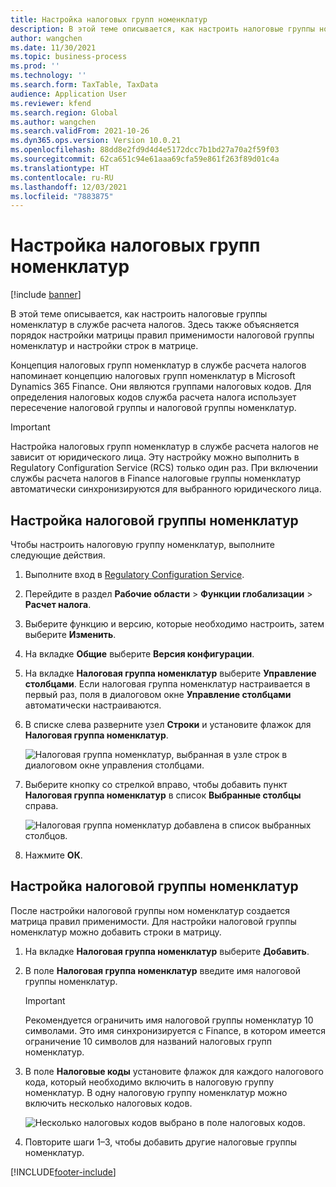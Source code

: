 ```yaml
---
title: Настройка налоговых групп номенклатур
description: В этой теме описывается, как настроить налоговые группы номенклатур в службе расчета налогов.
author: wangchen
ms.date: 11/30/2021
ms.topic: business-process
ms.prod: ''
ms.technology: ''
ms.search.form: TaxTable, TaxData
audience: Application User
ms.reviewer: kfend
ms.search.region: Global
ms.author: wangchen
ms.search.validFrom: 2021-10-26
ms.dyn365.ops.version: Version 10.0.21
ms.openlocfilehash: 88dd8e2fd9d4d4e5172dcc7b1bd27a70a2f59f03
ms.sourcegitcommit: 62ca651c94e61aaa69cfa59e861f263f89d01c4a
ms.translationtype: HT
ms.contentlocale: ru-RU
ms.lasthandoff: 12/03/2021
ms.locfileid: "7883875"
---
```

# <a name="set-up-item-tax-groups"></a>Настройка налоговых групп номенклатур

[!include [banner](../includes/banner.md)]

В этой теме описывается, как настроить налоговые группы номенклатур в службе расчета налогов. Здесь также объясняется порядок настройки матрицы правил применимости налоговой группы номенклатур и настройки строк в матрице.

Концепция налоговых групп номенклатур в службе расчета налогов напоминает концепцию налоговых групп номенклатур в Microsoft Dynamics 365 Finance. Они являются группами налоговых кодов. Для определения налоговых кодов служба расчета налога использует пересечение налоговой группы и налоговой группы номенклатур.

> [!IMPORTANT]
> Настройка налоговых групп номенклатур в службе расчета налогов не зависит от юридического лица. Эту настройку можно выполнить в Regulatory Configuration Service (RCS) только один раз. При включении службы расчета налогов в Finance налоговые группы номенклатур автоматически синхронизируются для выбранного юридического лица.

## <a name="set-up-an-item-tax-group"></a>Настройка налоговой группы номенклатур 

Чтобы настроить налоговую группу номенклатур, выполните следующие действия.

1. Выполните вход в [Regulatory Configuration Service](https://marketing.configure.global.dynamics.com/).
2. Перейдите в раздел **Рабочие области** \> **Функции глобализации** \> **Расчет налога**.
3. Выберите функцию и версию, которые необходимо настроить, затем выберите **Изменить**.
4. На вкладке **Общие** выберите **Версия конфигурации**.
5. На вкладке **Налоговая группа номенклатур** выберите **Управление столбцами**. Если налоговая группа номенклатур настраивается в первый раз, поля в диалоговом окне **Управление столбцами** автоматически настраиваются.
6. В списке слева разверните узел **Строки** и установите флажок для **Налоговая группа номенклатур**.

    ![Налоговая группа номенклатур, выбранная в узле строк в диалоговом окне управления столбцами.](media/select-item-tax-group.png)

7. Выберите кнопку со стрелкой вправо, чтобы добавить пункт **Налоговая группа номенклатур** в список **Выбранные столбцы** справа.

    ![Налоговая группа номенклатур добавлена в список выбранных столбцов.](media/add-item-tax-group.png)

8. Нажмите **ОК**.

## <a name="configure-an-item-tax-group"></a>Настройка налоговой группы номенклатур

После настройки налоговой группы ном номенклатур создается матрица правил применимости. Для настройки налоговой группы номенклатур можно добавить строки в матрицу.

1. На вкладке **Налоговая группа номенклатур** выберите **Добавить**.
2. В поле **Налоговая группа номенклатур** введите имя налоговой группы номенклатур.

    > [!IMPORTANT]
    > Рекомендуется ограничить имя налоговой группы номенклатур 10 символами. Это имя синхронизируется с Finance, в котором имеется ограничение 10 символов для названий налоговых групп номенклатур.

3. В поле **Налоговые коды** установите флажок для каждого налогового кода, который необходимо включить в налоговую группу номенклатур. В одну налоговую группу номенклатур можно включить несколько налоговых кодов.

    ![Несколько налоговых кодов выбрано в поле налоговых кодов.](media/multiple-tax-codes-selection.png)

4. Повторите шаги 1–3, чтобы добавить другие налоговые группы номенклатур.

[!INCLUDE[footer-include](../../includes/footer-banner.md)]

